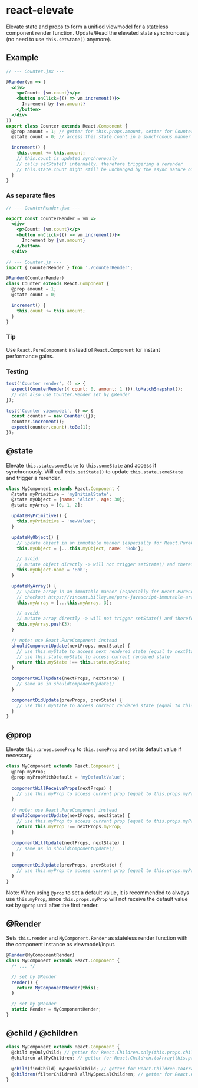 # react-elevate

Elevate state and props to form a unified viewmodel for a stateless component render function. Update/Read the elevated state synchronously (no need to use `this.setState()` anymore).

## Example

```jsx
// --- Counter.jsx ---

@Render(vm => (
  <div>
    <p>Count: {vm.count}</p>
    <button onClick={() => vm.increment()}>
      Increment by {vm.amount}
    </button>
  </div>
))
export class Counter extends React.Component {
  @prop amount = 1; // getter for this.props.amount, setter for Counter.defaultProps.amount
  @state count = 0; // access this.state.count in a synchronous manner

  increment() {
    this.count += this.amount;
    // this.count is updated synchronously
    // calls setState() internally, therefore triggering a rerender
    // this.state.count might still be unchanged by the async nature of setState()
  }
}
```

### As separate files

```jsx
// --- CounterRender.jsx ---

export const CounterRender = vm =>
  <div>
    <p>Count: {vm.count}</p>
    <button onClick={() => vm.increment()}>
      Increment by {vm.amount}
    </button>
  </div>
```

```jsx
// --- Counter.js ---
import { CounterRender } from './CounterRender';

@Render(CounterRender)
class Counter extends React.Component {
  @prop amount = 1;
  @state count = 0;

  increment() {
    this.count += this.amount;
  }
}
```

### Tip
Use `React.PureComponent` instead of `React.Component` for instant performance gains.

### Testing

```jsx
test('Counter render', () => {
  expect(CounterRender({ count: 0, amount: 1 })).toMatchSnapshot();
  // can also use Counter.Render set by @Render
});

test('Counter viewmodel', () => {
  const counter = new Counter({});
  counter.increment();
  expect(counter.count).toBe(1);
});
```

## @state

Elevate `this.state.someState` to `this.someState` and access it synchronously. Will call `this.setState()` to update `this.state.someState` and trigger a rerender.

```js
class MyComponent extends React.Component {
  @state myPrimitive = 'myInitialState';
  @state myObject = {name: 'Alice', age: 30};
  @state myArray = [0, 1, 2];

  updateMyPrimitive() {
    this.myPrimitive = 'newValue';
  }

  updateMyObject() {
    // update object in an immutable manner (especially for React.PureComponent)
    this.myObject = {...this.myObject, name: 'Bob'};

    // avoid:
    // mutate object directly -> will not trigger setState() and therefore not rerender
    this.myObject.name = 'Bob';
  }

  updateMyArray() {
    // update array in an immutable manner (especially for React.PureComponent)
    // checkout https://vincent.billey.me/pure-javascript-immutable-array/
    this.myArray = [...this.myArray, 3];

    // avoid:
    // mutate array directly -> will not trigger setState() and therefore not rerender
    this.myArray.push(3);
  }

  // note: use React.PureComponent instead
  shouldComponentUpdate(nextProps, nextState) {
    // use this.myState to access next rendered state (equal to nextState.myState)
    // use this.state.myState to access current rendered state
    return this.myState !== this.state.myState;
  }

  componentWillUpdate(nextProps, nextState) {
    // same as in shouldComponentUpdate()
  }

  componentDidUpdate(prevProps, prevState) {
    // use this.myState to access current rendered state (equal to this.state.myState)
  }
}

```

## @prop

Elevate `this.props.someProp` to `this.someProp` and set its default value if necessary.

```js
class MyComponent extends React.Component {
  @prop myProp;
  @prop myPropWithDefault = 'myDefaultValue';
  
  componentWillReceiveProps(nextProps) {
    // use this.myProp to access current prop (equal to this.props.myProp)
  }
  
  // note: use React.PureComponent instead
  shouldComponentUpdate(nextProps, nextState) {
    // use this.myProp to access current prop (equal to this.props.myProp)
    return this.myProp !== nextProps.myProp;
  }
  
  componentWillUpdate(nextProps, nextState) {
    // same as in shouldComponentUpdate()
  }
  
  componentDidUpdate(prevProps, prevState) {
    // use this.myProp to access current prop (equal to this.props.myProp)
  }
}
```

Note: When using `@prop` to set a default value, it is recommended to always use `this.myProp`, since `this.props.myProp` will not receive the default value set by `@prop` until after the first render.

## @Render

Sets `this.render` and `MyComponent.Render` as stateless render function with the component instance as viewmodel/input.

```js
@Render(MyComponentRender)
class MyComponent extends React.Component {
  /* ... */

  // set by @Render
  render() {
    return MyComponentRender(this);
  }

  // set by @Render
  static Render = MyComponentRender;
}
```

## @child / @children
```js
class MyComponent extends React.Component {
  @child myOnlyChild; // getter for React.Children.only(this.props.children)
  @children allMyChildren; // getter for React.Children.toArray(this.props.children)
  
  @child(findChild) mySpecialChild; // getter for React.Children.toArray(this.props.children).find(findChild)
  @children(filterChildren) allMySpecialChildren; // getter for React.Children.toArray(this.props.children).filter(filterChildren)
}
```
